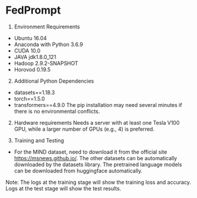 # FedPrompt

1. Environment Requirements
* Ubuntu 16.04
* Anaconda with Python 3.6.9
* CUDA 10.0
* JAVA jdk1.8.0_121 
* Hadoop 2.9.2-SNAPSHOT
* Horovod 0.19.5

2. Additional Python Dependencies
* datasets==1.18.3
* torch==1.5.0
* transformers==4.9.0
The pip installation may need several minutes if there is no environmental conflicts.

2. Hardware requirements
Needs a server with at least one Tesla V100 GPU, while a larger number of GPUs (e.g., 4) is preferred.

3. Training and Testing
* For the MIND dataset, need to download it from the official site https://msnews.github.io/. The other datasets can be automatically downloaded by the datasets library. The pretrained language models can be downloaded from huggingface automatically.

Note: The logs at the training stage will show the training loss and accuracy. Logs at the test stage will show the test results. 

